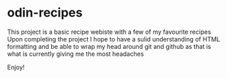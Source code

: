 # odin-recipes
This project is a basic recipe webiste with a few of my favourite recipes
Upon completing the project I hope to have a sulid understanding of HTML formatting and be able to wrap my head around git and github as that is what is currently giving me the most headaches

Enjoy!